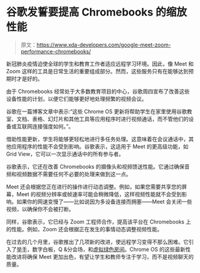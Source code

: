 # 谷歌发誓要提高 Chromebooks 的缩放性能

> 原文：<https://www.xda-developers.com/google-meet-zoom-performance-chromebooks/>

新冠肺炎疫情迫使全球的学生和教育工作者适应远程学习环境。因此，像 Meet 和 Zoom 这样的工具是日常生活的重要组成部分。然而，这些服务只有在能够达到预期时才是好的。

由于 Chromebooks 经常处于大多数教育项目的中心，谷歌周四宣布了改善这些设备性能的计划，以便它们能够更好地处理频繁的视频会议。

谷歌在一篇博客文章中表示:“这些 Chrome OS 更新将帮助学生在家里使用谷歌教室、文档、表格、幻灯片和其他工具等应用程序时进行视频通话，而不管他们的设备或互联网连接强度如何。”。

借助性能更新，学生将能够更轻松地进行多任务处理。这意味着在会议通话中，其他应用程序的性能不会受到影响。谷歌表示，这适用于 Meet 的更高级功能，如 Grid View，它可以一次显示通话中的所有参与者。

谷歌表示，它还在改善 Chromebooks 的摄像头和视频馈送性能。它通过确保音频和视频数据不需要任何不必要的处理来做到这一点。

Meet 还会根据您正在进行的操作进行动态调整。例如，如果您需要共享您的屏幕，Meet 的视频分辨率或帧速率可能会稍微降低，这样视频性能就不会受到影响。如果你的网速变慢了——比如说因为多设备连接而拥塞——Meet 会关闭一些视频，以确保你不会被打断。

同样，谷歌表示，它已经与 Zoom 工程师合作，提高该平台在 Chromebooks 上的性能。例如，Zoom 还会根据正在发生的事情动态调整视频性能。

在过去的几个月里，谷歌推出了几项新的改进，使远程学习变得不那么困难。它引入了[举手](https://www.xda-developers.com/google-meet-add-background-blurring-hand-raising-video-calls/)，数字白板，Q &分会场，和[虚拟绿色房间](https://www.xda-developers.com/check-video-call-settings-google-meet-green-room/)。Chrome OS 的这些最新性能改进将确保 Meet 更加出色，有望让学生和教师专注于学习，而不是视频聊天的质量。